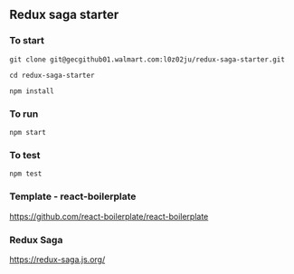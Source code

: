 ## Redux saga starter


### To start

`git clone git@gecgithub01.walmart.com:l0z02ju/redux-saga-starter.git`

`cd redux-saga-starter`

`npm install`

### To run

`npm start`

### To test

`npm test`

### Template - react-boilerplate

https://github.com/react-boilerplate/react-boilerplate

### Redux Saga

https://redux-saga.js.org/
